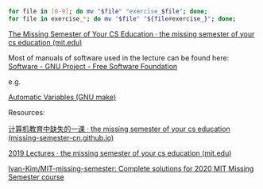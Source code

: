 ```bash
for file in [0-9]; do mv "$file" "exercise_$file"; done;
for file in exercise_*; do mv "$file" "${file#exercise_}"; done;
```

[The Missing Semester of Your CS Education · the missing semester of your cs education (mit.edu)](https://missing.csail.mit.edu/)

Most of manuals of software used in the lecture can be found here: [Software - GNU Project - Free Software Foundation](https://www.gnu.org/software/software.html)

e.g.

[Automatic Variables (GNU make)](https://www.gnu.org/software/make/manual/html_node/Automatic-Variables.html#Automatic-Variables)

Resources:

[计算机教育中缺失的一课 · the missing semester of your cs education (missing-semester-cn.github.io)](https://missing-semester-cn.github.io/)

[2019 Lectures · the missing semester of your cs education (mit.edu)](https://missing.csail.mit.edu/2019/)

[Ivan-Kim/MIT-missing-semester: Complete solutions for 2020 MIT Missing Semester course](https://github.com/Ivan-Kim/MIT-missing-semester)
